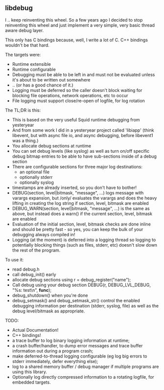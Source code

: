 libdebug
--------

I .. keep reinventing this wheel.  So a few years ago I decided to stop
reinventing this wheel and just implement a very simple, very basic
thread aware debug layer.

This only has C bindings because, well, I write a lot of C.
C++ bindings wouldn't be that hard.

The targets were:

* Runtime extensible
* Runtime configurable
* Debugging must be able to be left in and must not be evaluated unless
  it's about to be written out somewhere
* .. (or has a good chance of it.)
* Logging must be deferred so the caller doesn't block waiting for
  blocking file operations, network operations, etc to occur
* File logging must support close/re-open of logfile, for log rotation

The TL;DR is this:

* This is based on the very useful Squid runtime debugging from yesteryear
* And from some work I did in a yesteryear project called 'libiapp'
  (think libevent, but with async file io, and async debugging, before
  libevent1 was a thing.)
* You allocate debug sections at runtime
* You can set debug levels (like syslog) as well as turn on/off specific
  debug bitmap entries to be able to have sub-sections inside of
  a debug section
* There are configurable sections for three major log destinations:
  + an optional file
  + optionally stderr
  + optionally syslog
* timestamps are already inserted, so you don't have to bother!
* DEBUG(section, level|bitmask, "message", ...) logs message with varargs
  expansion, but /only/ evaluates the varargs and does the heavy lifting
  in creating the log string if section, level, bitmask are enabled
* DEBUG_WARN(section, level|bitmask, "message", ...) is the same as above,
  but instead does a warn() if the current section, level, bitmask are
  enabled
* Evaluation of the initial section, level, bitmask checks are done inline
  and should be pretty fast - so yes, you can keep the bulk of your
  debugging always compiled in!
* Logging (at the moment) is deferred into a logging thread so logging
  to potentially blocking things (such as files, stderr, etc) doesn't
  slow down the rest of the program.

To use it:

* read debug.h
* call debug_init() early
* allocate debug sections using r = debug_register("name");
* Call debug using your debug section
  DEBUG(r, DEBUG_LVL_DEBUG, "%s: test\n", __func__);
* debug_shutdown() when you're done
* debug_setmask() and debug_setmask_str() control the enabled
  debugging information per destination (stderr, syslog, file) as well
  as the debug level/bitmask as appropriate.

TODO:

* Actual Documentation!
* C++ bindings!
* a trace buffer to log binary logging information at runtime;
* a crash buffer/handler, to dump error messages and trace buffer information
  out during a program crash;
* make deferred-to-thread logging configurable (eg log big errors to
  stderr immediately, defer everything else);
* log to a shared memory buffer / debug manager if multiple programs are
  using this library.
* Optionally log directly compressed information to a rotating logfile, for
  embedded targets.
